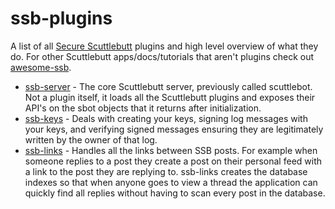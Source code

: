 # ssb-plugins

A list of all [Secure Scuttlebutt](https://scuttlebutt.nz) plugins and high level overview of what they do. For other Scuttlebutt apps/docs/tutorials that aren't plugins check out [awesome-ssb](https://github.com/mttmyr/awesome-ssb).

- [ssb-server](https://github.com/ssbc/ssb-server) - The core Scuttlebutt server, previously called scuttlebot. Not a plugin itself, it loads all the Scuttlebutt plugins and exposes their API's on the sbot objects that it returns after initialization.
- [ssb-keys](https://github.com/ssbc/ssb-keys) - Deals with creating your keys, signing log messages with your keys, and verifying signed messages ensuring they are legitimately written by the owner of that log.
- [ssb-links](https://github.com/ssbc/ssb-links) - Handles all the links between SSB posts. For example when someone replies to a post they create a post on their personal feed with a link to the post they are replying to. ssb-links creates the database indexes so that when anyone goes to view a thread the application can quickly find all replies without having to scan every post in the database.
